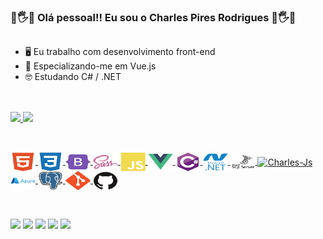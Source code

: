 ### 🤖🖐🎉 Olá pessoal!! Eu sou o Charles Pires Rodrigues 🎉🖐🤖

##

- 🖥️ Eu trabalho com desenvolvimento front-end 
- 🎯 Especializando-me em Vue.js 
- 🤓 Estudando C# / .NET

##
<br>

<div>
  <a href="https://charleseleven.netlify.app/">
  <img height="180em" src="https://github-readme-stats.vercel.app/api?username=charleseleven&show_icons=true&theme=vue-dark&include_all_commits=true&count_private=true"/>
  <img height="180em" src="https://github-readme-stats.vercel.app/api/top-langs/?username=charleseleven&layout=compact&langs_count=16&theme=vue-dark"/>
</div>
  
  ##
  
<div style="display: inline_block"><br>
  
  <img align="center" alt="Charles-Js" height="30" width="40" src="https://github.com/devicons/devicon/blob/master/icons/html5/html5-plain.svg">
  <img align="center" alt="Charles-Js" height="30" width="40" src="https://github.com/devicons/devicon/blob/master/icons/css3/css3-plain.svg">
  <img align="center" alt="Charles-Js" height="30" width="40" src="https://github.com/devicons/devicon/blob/master/icons/bootstrap/bootstrap-plain.svg">
  <img align="center" alt="Charles-Js" height="30" width="40" src="https://github.com/devicons/devicon/blob/master/icons/sass/sass-original.svg">
  <img align="center" alt="Charles-Js" height="30" width="40" src="https://raw.githubusercontent.com/devicons/devicon/master/icons/javascript/javascript-plain.svg">
  <img align="center" alt="Charles-Js" height="30" width="40" src="https://github.com/devicons/devicon/blob/master/icons/vuejs/vuejs-original.svg">
  <img align="center" alt="Charles-Js" height="30" width="40" src="https://github.com/devicons/devicon/blob/master/icons/csharp/csharp-original.svg">
  <img align="center" alt="Charles-Js" height="30" width="40" src="https://github.com/devicons/devicon/blob/master/icons/dot-net/dot-net-plain-wordmark.svg">
  <img align="center" alt="Charles-Js" height="30" width="40" color="#fff" src="https://github.com/devicons/devicon/blob/master/icons/microsoftsqlserver/microsoftsqlserver-plain-wordmark.svg">
  <img align="center" alt="Charles-Js" height="30" width="40" src="https://user-images.githubusercontent.com/4249331/52232852-e2c4f780-28bd-11e9-835d-1e3cf3e43888.png">
  <img align="center" alt="Charles-Js" height="30" width="40" src="https://github.com/devicons/devicon/blob/master/icons/azure/azure-original-wordmark.svg">
  <img align="center" alt="Charles-Js" height="30" width="40" src="https://github.com/devicons/devicon/blob/master/icons/postgresql/postgresql-original.svg">
  <img align="center" alt="Charles-Js" height="30" width="40" src="https://github.com/devicons/devicon/blob/master/icons/git/git-plain.svg">
  <img align="center" alt="Charles-Js" height="30" width="40" src="https://github.com/devicons/devicon/blob/master/icons/github/github-original.svg">

  ##
  
  <br>
  
  <div>
    <a href="https://www.linkedin.com/in/charles-pires-rodrigues/" target="_blank"><img src="https://img.shields.io/badge/LinkedIn-0077B5?style=for-the-badge&logo=linkedin&logoColor=white" trget="_blank"></a>
    <a href="mailto:cpiresrodrigues81@gmail.com" target="_blank"><img src="https://img.shields.io/badge/Gmail-D14836?style=for-the-badge&logo=gmail&logoColor=white" target="_blank"/></a>
    <a href="https://discord.gg/CharlesEleven#5505" target="_blank"><img src="https://img.shields.io/badge/Discord-7289DA?style=for-the-badge&logo=discord&logoColor=white" target="_blank"/></a>
    <a href="https://join.skype.com/invite/r20FY71fx9te" target="_blank"><img src="https://img.shields.io/badge/Skype-blue?style=for-the-badge&logo=skype&logoColor=white" target="_blank"/></a>    
    <a href="https://twitter.com/CharlesPiresRo1" target="_blank"><img src="https://img.shields.io/badge/Twitter-1DA1F2?style=for-the-badge&logo=twitter&logoColor=white" target="_blank"/></a> 
  </div>

